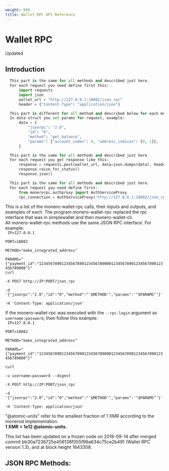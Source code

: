 ```yaml
---
weight: 800
title: Wallet RPC API Reference
---
```


# Wallet RPC 

<aside class="success">
Updated
</aside>


## Introduction

```python
  This part is the same for all methods and described just here.
  For each request you need define first this:
      import requests
      import json
      wallet_url = "http://127.0.0.1:18082/json_rpc"
      header = {"Content-Type": "application/json"}

  This part is different for all method and described below for each method.
  In data struct you set params for request, example:
      data = {
          "jsonrpc": "2.0",
          "id": "0",
          "method": "get_balance",
          "params": {"account_index": 0, "address_indices": [0, 1]},
      }

  This part is the same for all methods and described just here.
  For each request you get response like this:
      response = requests.post(wallet_url, data=json.dumps(data), headers=header)
      response.raise_for_status()
      response.json()
```
```py
  This part is the same for all methods and described just here.
  For each request you need define first:
      from monerorpc.authproxy import AuthServiceProxy
      rpc_connection = AuthServiceProxy('http://127.0.0.1:18082/json_rpc')
```

This is a list of the monero-wallet-rpc calls, their inputs and outputs, and examples of each. The program monero-wallet-rpc replaced the rpc interface that was in simplewallet and then monero-wallet-cli.  
All monero-wallet-rpc methods use the same JSON RPC interface. For example:  
<code>
IP=127.0.0.1  
PORT=18082  
METHOD="make_integrated_address"  
PARAMS="{\"payment_id\":\"1234567890123456789012345678900012345678901234567890123456789000\"}"
curl \
    -X POST http://$IP:$PORT/json_rpc \
    -d '{"jsonrpc":"2.0","id":"0","method":"'$METHOD'","params":'"$PARAMS"'}' \
    -H 'Content-Type: application/json'
</code>

If the monero-wallet-rpc was executed with the `--rpc-login` argument as `username:password`, then follow this example:  
<code>
IP=127.0.0.1  
PORT=18082  
METHOD="make_integrated_address"  
PARAMS="{\"payment_id\":\"1234567890123456789012345678900012345678901234567890123456789000\"}"  
curl \
    -u username:password --digest \
    -X POST http://$IP:$PORT/json_rpc \
    -d '{"jsonrpc":"2.0","id":"0","method":"'$METHOD'","params":'"$PARAMS"'}' \
    -H 'Content-Type: application/json'
</code>

<aside class="notice">
"@atomic-units" refer to the smallest fraction of 1 XMR according to the monerod implementation.  <br>
<b>1 XMR = 1e12 @atomic-units.</b>
</aside> 

This list has been updated on a frozen code on 2018-09-14 after merged commit bb30a7236725e456138f055f96a634c75ce2b491 (Wallet RPC version 1.3), and at block height 1643308.

## JSON RPC Methods: